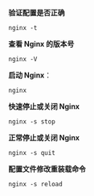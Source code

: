 
**验证配置是否正确**

```shell
nginx -t
```

**查看 Nginx 的版本号**

```shell
nginx -V
```

**启动 Nginx**：

```shell
nginx
```

**快速停止或关闭 Nginx**

```shell
nginx -s stop
```

**正常停止或关闭 Nginx**

```shell
nginx -s quit
```

**配置文件修改重装载命令**

```shell
nginx -s reload
```

